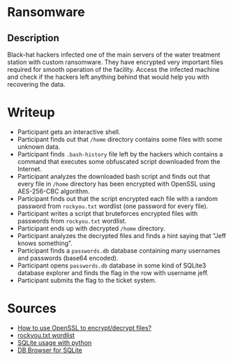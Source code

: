 # Ransomware

## Description

Black-hat hackers infected one of the main servers of the water treatment station with custom ransomware.
They have encrypted very important files required for smooth operation of the facility.
Access the infected machine and check if the hackers left anything behind that would help you with recovering the data.

# Writeup

-   Participant gets an interactive shell.
-   Participant finds out that `/home` directory contains some files with some unknown data.
-   Participant finds `.bash-history` file left by the hackers which contains a command that executes some obfuscated script downloaded from the Internet.
-   Participant analyzes the downloaded bash script and finds out that every file in `/home` directory has been encrypted with OpenSSL using AES-256-CBC algorithm.
-   Participant finds out that the script encrypted each file with a random password from `rockyou.txt` wordlist (one password for every file).
-   Participant writes a script that bruteforces encrypted files with passwords from `rockyou.txt` wordlist.
-   Participant ends up with decrypted `/home` directory.
-   Participant analyzes the decrypted files and finds a hint saying that "Jeff knows something".
-   Participant finds a `passwords.db` database containing many usernames and passwords (base64 encoded).
-   Participant opens `passwords.db` database in some kind of SQLite3 database explorer and finds the flag in the row with username jeff.
-   Participant submits the flag to the ticket system.

# Sources

-   [How to use OpenSSL to encrypt/decrypt files?](https://stackoverflow.com/a/16056298/12126676)
-   [rockyou.txt wordlist](https://raw.githubusercontent.com/praetorian-inc/Hob0Rules/master/wordlists/rockyou.txt.gz)
-   [SQLite usage with python](https://docs.python.org/3/library/sqlite3.html)
-   [DB Browser for SQLite](https://sqlitebrowser.org/)
